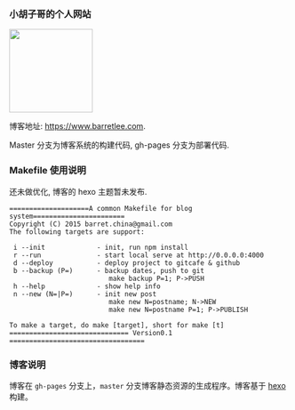 ### 小胡子哥的个人网站

<a href="https://www.barretlee.com" target="_blank"><img src="./blog/src/blogimgs/avatar150.png" width="150" /></a>

博客地址: <https://www.barretlee.com>.

Master 分支为博客系统的构建代码, gh-pages 分支为部署代码.


### Makefile 使用说明

还未做优化, 博客的 hexo 主题暂未发布.

```
====================A common Makefile for blog system=======================
Copyright (C) 2015 barret.china@gmail.com
The following targets are support:

 i --init             - init, run npm install
 r --run              - start local serve at http://0.0.0.0:4000
 d --deploy           - deploy project to gitcafe & github
 b --backup (P=)      - backup dates, push to git
                         make backup P=1; P->PUSH
 h --help             - show help info
 n --new (N=|P=)      - init new post
                         make new N=postname; N->NEW
                         make new N=postname P=1; P->PUBLISH

To make a target, do make [target], short for make [t]
============================== Version0.1 ==================================
```

### 博客说明

博客在 `gh-pages` 分支上，`master` 分支博客静态资源的生成程序。博客基于 [hexo](https://hexo.io) 构建。